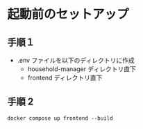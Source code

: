 # 起動前のセットアップ

## 手順１

- .env ファイルを以下のディレクトリに作成
  - household-manager ディレクトリ直下
  - frontend ディレクトリ直下

## 手順 2

```
docker compose up frontend --build
```
